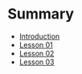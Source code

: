 # Summary

* [Introduction](README.md)
* [Lesson 01](di-01-jie-6bb5-01-qian-duan-kai-53d1-02html-and-css.md)
* [Lesson 02](lesson-02.md)
* [Lesson 03](lesson-03.md)

